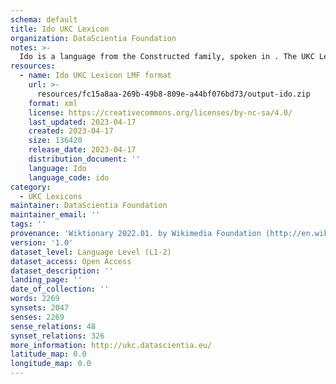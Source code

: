```yaml
---
schema: default
title: Ido UKC Lexicon
organization: DataScientia Foundation
notes: >-
  Ido is a language from the Constructed family, spoken in . The UKC Lexicon of Ido is represented as a lexico-semantic network. It consists of words, word senses, synsets, as well as sense-level and synset-level relationships.
resources:
  - name: Ido UKC Lexicon LMF format
    url: >-
      resources/fc15a8aa-269b-49b8-809e-a44bf076bd73/output-ido.zip
    format: xml
    license: https://creativecommons.org/licenses/by-nc-sa/4.0/
    last_updated: 2023-04-17
    created: 2023-04-17
    size: 136420
    release_date: 2023-04-17
    distribution_document: ''
    language: Ido
    language_code: ido
category:
  - UKC Lexicons
maintainer: DataScientia Foundation
maintainer_email: ''
tags: ''
provenance: 'Wiktionary 2022.01. by Wikimedia Foundation (http://en.wiktionary.org); CogNet 2.1 by Khuyagbaatar Batsuren, National University of Mongolia (http://cognet.ukc.disi.unitn.it); KinDiv: Kinship Diversity 1.0 by Temuulen Khishigsuren (http://ukc.disi.unitn.it/index.php/kinship/); UniMet: Universal Metonymy 1.0 by Temuulen Khishigsuren and Gábor Bella (http://ukc.disi.unitn.it/index.php/metonymy/); MorphyNet 2.0 by Gábor Bella and Khuyagbaatar Batsuren (http://ukc.disi.unitn.it/index.php/morphynet/); Antonymy 1.0 by Gábor Bella (http://ukc.datascientia.eu); Princeton WordNet 2.1 by Princeton University (https://wordnet.princeton.edu)'
version: '1.0'
dataset_level: Language Level (L1-2)
dataset_access: Open Access
dataset_description: ''
landing_page: ''
date_of_collection: ''
words: 2269
synsets: 2047
senses: 2269
sense_relations: 48
synset_relations: 326
more_information: http://ukc.datascientia.eu/
latitude_map: 0.0
longitude_map: 0.0
---
```

